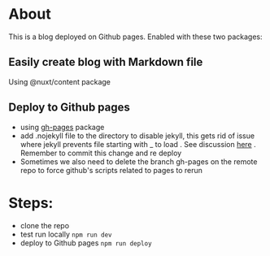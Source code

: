 # About

This is a blog deployed on Github pages. Enabled with these two packages:

## Easily create blog with Markdown file

Using @nuxt/content package

## Deploy to Github pages

- using [gh-pages](https://github.com/lucpotage/nuxt-github-pages) package
- add .nojekyll file to the directory to disable jekyll, this gets rid of issue where jekyll prevents file starting with \_ to load . See discussion [here](https://github.com/lucpotage/nuxt-github-pages/issues/5) . Remember to commit this change and re deploy
- Sometimes we also need to delete the branch gh-pages on the remote repo to force github's scripts related to pages to rerun

# Steps:

- clone the repo
- test run locally `npm run dev`
- deploy to Github pages `npm run deploy`
